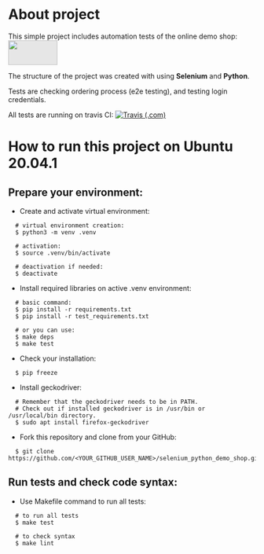 # About project
This simple project includes automation tests of the online demo shop: [<img style="-webkit-user-select: none;margin: auto;cursor: zoom-in;background-color: hsl(0, 0%, 90%);transition: background-color 300ms;" src="https://images.ctfassets.net/czwjnyf8a9ri/1v5ZWsPr8uNv6sj3qnL4MW/aeb69cbdfade387fd9db95aec0b12891/vector-sauce-bot-python_s.png?fm=webp&amp;w=800" width="100" height="50">](https://www.saucedemo.com/)  

The structure of the project was created with using **Selenium** and **Python**.  

Tests are checking ordering process (e2e testing), and testing login credentials.  

All tests are running on travis CI: [![Travis (.com)](https://img.shields.io/travis/com/Bryg9/selenium_python_demo_shop?logo=travis&style=for-the-badge)](https://www.travis-ci.com/Bryg9/selenium_python_demo_shop)

# How to run this project on Ubuntu 20.04.1
## Prepare your environment:
* Create and activate virtual environment:
```
  # virtual environment creation:
  $ python3 -m venv .venv

  # activation:
  $ source .venv/bin/activate

  # deactivation if needed:
  $ deactivate
```
* Install required libraries on active .venv environment:
```
  # basic command:
  $ pip install -r requirements.txt
  $ pip install -r test_requirements.txt

  # or you can use:
  $ make deps
  $ make test
```
* Check your installation:
```
  $ pip freeze
```
* Install geckodriver:
```
  # Remember that the geckodriver needs to be in PATH.
  # Check out if installed geckodriver is in /usr/bin or /usr/local/bin directory.
  $ sudo apt install firefox-geckodriver
```
* Fork this repository and clone from your GitHub:
```
  $ git clone https://github.com/<YOUR_GITHUB_USER_NAME>/selenium_python_demo_shop.git
```
## Run tests and check code syntax:
* Use Makefile command to run all tests:
```
  # to run all tests
  $ make test

  # to check syntax
  $ make lint
```
